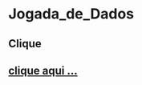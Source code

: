 # Jogada_de_Dados

<h2>Clique<h2>
<a href="https://Rafael-moratti.github.io/Jogada_de_Dados/" target="_blank">clique aqui ...</a>
